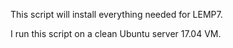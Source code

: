 This script will install everything needed for LEMP7.

I run this script on a clean Ubuntu server 17.04 VM.
